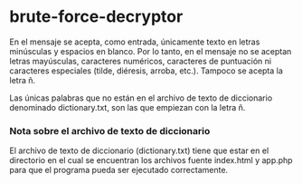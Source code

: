 # brute-force-decryptor
En el mensaje se acepta, como entrada, únicamente texto en letras minúsculas y espacios en blanco. Por lo tanto, en el mensaje no se aceptan letras mayúsculas, caracteres numéricos, caracteres de puntuación ni caracteres especiales (tilde, diéresis, arroba, etc.). Tampoco se acepta la letra ñ.

Las únicas palabras que no están en el archivo de texto de diccionario denominado dictionary.txt, son las que empiezan con la letra ñ.

### Nota sobre el archivo de texto de diccionario
El archivo de texto de diccionario (dictionary.txt) tiene que estar en el directorio en el cual se encuentran los archivos fuente index.html y app.php para que el programa pueda ser ejecutado correctamente.
